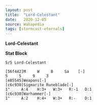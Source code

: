 ```yaml
---
layout: post
title:  "Lord-Celestant"
date:   2020-12-05
source: Wahapedia
tags: [stormcast-eternals]
---
```


**Lord-Celestant**

**Stat Block**
```
5/5 Lord-Celestant
```

```
[56f442]M     W     B     Sa    [-]
5     5     9     3     
[e85545]Weapons[-]
[c6c930]Sigmarite Runeblade[-]
1"     A:4    H:3+   W:3+   R:-1   D:1   
[c6c930]Warhammer[-]
1"     A:2    H:4+   W:3+   R:-    D:1   
```


